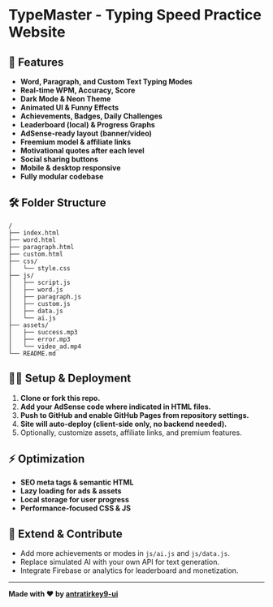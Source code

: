# TypeMaster - Typing Speed Practice Website

## 🚀 Features

- **Word, Paragraph, and Custom Text Typing Modes**
- **Real-time WPM, Accuracy, Score**
- **Dark Mode & Neon Theme**
- **Animated UI & Funny Effects**
- **Achievements, Badges, Daily Challenges**
- **Leaderboard (local) & Progress Graphs**
- **AdSense-ready layout (banner/video)**
- **Freemium model & affiliate links**
- **Motivational quotes after each level**
- **Social sharing buttons**
- **Mobile & desktop responsive**
- **Fully modular codebase**

## 🛠 Folder Structure

```
/
├── index.html
├── word.html
├── paragraph.html
├── custom.html
├── css/
│   └── style.css
├── js/
│   ├── script.js
│   ├── word.js
│   ├── paragraph.js
│   ├── custom.js
│   ├── data.js
│   └── ai.js
├── assets/
│   ├── success.mp3
│   ├── error.mp3
│   └── video_ad.mp4
└── README.md
```

## 🧑‍💻 Setup & Deployment

1. **Clone or fork this repo.**
2. **Add your AdSense code where indicated in HTML files.**
3. **Push to GitHub and enable GitHub Pages from repository settings.**
4. **Site will auto-deploy (client-side only, no backend needed).**
5. Optionally, customize assets, affiliate links, and premium features.

## ⚡ Optimization

- **SEO meta tags & semantic HTML**
- **Lazy loading for ads & assets**
- **Local storage for user progress**
- **Performance-focused CSS & JS**

## 🎉 Extend & Contribute

- Add more achievements or modes in `js/ai.js` and `js/data.js`.
- Replace simulated AI with your own API for text generation.
- Integrate Firebase or analytics for leaderboard and monetization.

---

**Made with ❤️ by [antratirkey9-ui](https://github.com/antratirkey9-ui)**
